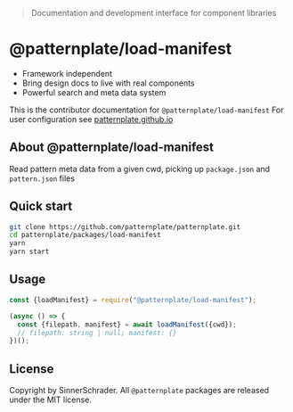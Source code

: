 > Documentation and development interface for component libraries

# @patternplate/load-manifest

* Framework independent
* Bring design docs to live with real components
* Powerful search and meta data system

This is the contributor documentation for `@patternplate/load-manifest`
For user configuration see [patternplate.github.io](https://patternplate.github.io)

## About @patternplate/load-manifest

Read pattern meta data from a given cwd, picking up `package.json` and `pattern.json` files

## Quick start

```sh
git clone https://github.com/patternplate/patternplate.git
cd patternplate/packages/load-manifest
yarn
yarn start
```

## Usage

```js
const {loadManifest} = require("@patternplate/load-manifest");

(async () => {
  const {filepath, manifest} = await loadManifest({cwd}); 
  // filepath: string | null; manifest: {}
})();
```

## License

Copyright by SinnerSchrader. All `@patternplate` packages are released under the MIT license.

